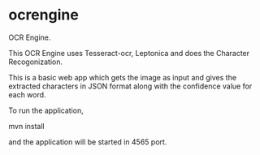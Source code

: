 ocrengine
=========

OCR Engine.

This OCR Engine uses Tesseract-ocr, Leptonica and does the Character Recogonization.

This is a basic web app which gets the image as input and gives the extracted characters in JSON format along with the confidence value for each word.

To run the application,

mvn install

and the application will be started in 4565 port.
